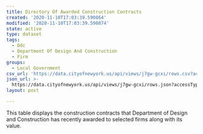 ```yaml
---
title: Directory Of Awarded Construction Contracts
created: '2020-11-10T17:03:39.590864'
modified: '2020-11-10T17:03:39.590874'
state: active
type: dataset
tags:
  - Ddc
  - Department Of Design And Construction
  - Firm
groups:
  - Local Government
csv_url: 'https://data.cityofnewyork.us/api/views/j7gw-gcxi/rows.csv?accessType=DOWNLOAD'
json_url: >-
  https://data.cityofnewyork.us/api/views/j7gw-gcxi/rows.json?accessType=DOWNLOAD
layout: post

---
```

This table displays the construction contracts that Department of Design and Construction has recently awarded to selected firms along with its value.
